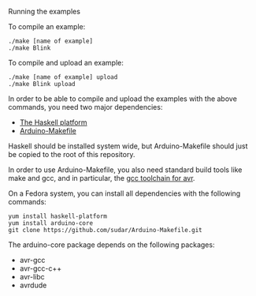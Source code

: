 Running the examples

To compile an example:

    ./make [name of example]
    ./make Blink

To compile and upload an example:

    ./make [name of example] upload
    ./make Blink upload

In order to be able to compile and upload the examples with the above commands,
you need two major dependencies:

* [The Haskell platform](https://www.haskell.org/platform/)
* [Arduino-Makefile](https://github.com/sudar/Arduino-Makefile)

Haskell should be installed system wide, but Arduino-Makefile should just be
copied to the root of this repository.

In order to use Arduino-Makefile, you also need standard build tools like make
and gcc, and in particular, the [gcc toolchain for avr](http://www.nongnu.org/avr-libc/).

On a Fedora system, you can install all dependencies with the following
commands:

    yum install haskell-platform
    yum install arduino-core
    git clone https://github.com/sudar/Arduino-Makefile.git

The arduino-core package depends on the following packages:

* avr-gcc
* avr-gcc-c++
* avr-libc
* avrdude
